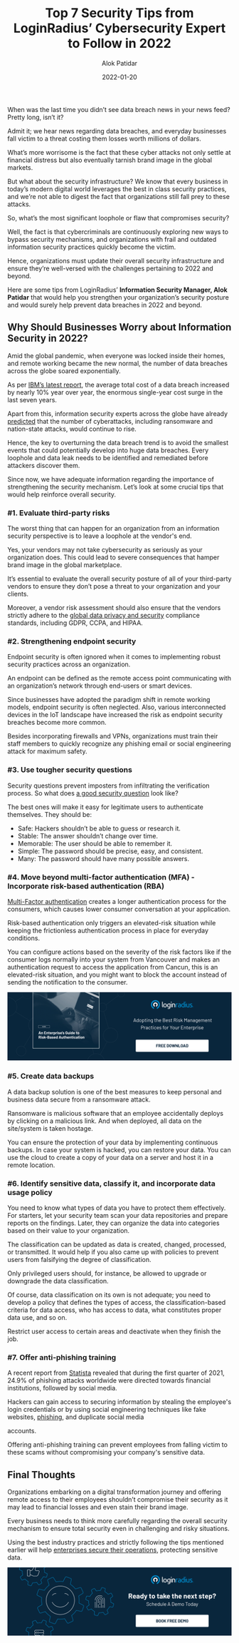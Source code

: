 ﻿---
title: "Top 7 Security Tips from LoginRadius’ Cybersecurity Expert to Follow in 2022"
date: "2022-01-20"
coverImage: "security-exp.jpg"
tags: ["security"]
featured: false 
author: "Alok Patidar"
description: "Alok Patidar, Information Security Manager at LoginRadius, shares his valuable insights for businesses to secure their sensitive information in 2022 and beyond. Read on to ensure the highest level of security across your organization."
metatitle: "7 Tips from LoginRadius’ Security Expert to Follow in 2022"
metadescription: "Cybercrimes will continue to rise in 2022. Here are some thoughtful tips from LoginRadius’ security expert that help safeguard your sensitive information."
---




When was the last time you didn’t see data breach news in your news feed? Pretty long, isn’t it? 

Admit it; we hear news regarding data breaches, and everyday businesses fall victim to a threat costing them losses worth millions of dollars. 

What’s more worrisome is the fact that these cyber attacks not only settle at financial distress but also eventually tarnish brand image in the global markets. 

But what about the security infrastructure? We know that every business in today’s modern digital world leverages the best in class security practices, and we’re not able to digest the fact that organizations still fall prey to these attacks. 

So, what’s the most significant loophole or flaw that compromises security? 

Well, the fact is that cybercriminals are continuously exploring new ways to bypass security mechanisms, and organizations with frail and outdated information security practices quickly become the victim. 

Hence, organizations must update their overall security infrastructure and ensure they’re well-versed with the challenges pertaining to 2022 and beyond. 

Here are some tips from LoginRadius’ **Information Security Manager, Alok Patidar** that would help you strengthen your organization’s security posture and would surely help prevent data breaches in 2022 and beyond. 


## Why Should Businesses Worry about Information Security in 2022? 

Amid the global pandemic, when everyone was locked inside their homes, and remote working became the new normal, the number of data breaches across the globe soared exponentially. 

As per [IBM’s latest report](https://www.ibm.com/security/data-breach), the average total cost of a data breach increased by nearly 10% year over year, the enormous single-year cost surge in the last seven years. 

Apart from this, information security experts across the globe have already [predicted](https://www.securitymagazine.com/articles/96781-top-15-cybersecurity-predictions-for-2022) that the number of cyberattacks, including ransomware and nation-state attacks, would continue to rise. 

Hence, the key to overturning the data breach trend is to avoid the smallest events that could potentially develop into huge data breaches. Every loophole and data leak needs to be identified and remediated before attackers discover them. 

Since now, we have adequate information regarding the importance of strengthening the security mechanism. Let’s look at some crucial tips that would help reinforce overall security. 


### #1. Evaluate third-party risks

The worst thing that can happen for an organization from an information security perspective is to leave a loophole at the vendor's end. 

Yes, your vendors may not take cybersecurity as seriously as your organization does. This could lead to severe consequences that hamper brand image in the global marketplace. 

It’s essential to evaluate the overall security posture of all of your third-party vendors to ensure they don’t pose a threat to your organization and your clients. 

Moreover, a vendor risk assessment should also ensure that the vendors strictly adhere to the [global data privacy and security](https://www.loginradius.com/blog/start-with-identity/consumer-data-privacy-security/) compliance standards, including GDPR, CCPA, and HIPAA. 


### #2. Strengthening endpoint security 

Endpoint security is often ignored when it comes to implementing robust security practices across an organization. 

An endpoint can be defined as the remote access point communicating with an organization’s network through end-users or smart devices. 

Since businesses have adopted the paradigm shift in remote working models, endpoint security is often neglected. Also, various interconnected devices in the IoT landscape have increased the risk as endpoint security breaches become more common. 

Besides incorporating firewalls and VPNs, organizations must train their staff members to quickly recognize any phishing email or social engineering attack for maximum safety. 


### #3. Use tougher security questions

Security questions prevent imposters from infiltrating the verification process. So what does [a good security question](https://www.loginradius.com/blog/start-with-identity/2019/01/best-practices-choosing-good-security-questions/) look like?

The best ones will make it easy for legitimate users to authenticate themselves. They should be:



* Safe: Hackers shouldn’t be able to guess or research it.
* Stable: The answer shouldn’t change over time.
* Memorable: The user should be able to remember it.
* Simple: The password should be precise, easy, and consistent.
* Many: The password should have many possible answers.


### #4. Move beyond multi-factor authentication (MFA) - Incorporate risk-based authentication (RBA)

[Multi-Factor authentication](https://www.loginradius.com/multi-factor-authentication/) creates a longer authentication process for the consumers, which causes lower consumer conversation at your application. 

Risk-based authentication only triggers an elevated-risk situation while keeping the frictionless authentication process in place for everyday conditions.

You can configure actions based on the severity of the risk factors like if the consumer logs normally into your system from Vancouver and makes an authentication request to access the application from Cancun, this is an elevated-risk situation, and you might want to block the account instead of sending the notification to the consumer.

[![risk-auth-gd](risk-auth-gd.png)](https://www.loginradius.com/resource/an-enterprises-guide-to-risk-based-authentication/)


### #5. Create data backups

A data backup solution is one of the best measures to keep personal and business data secure from a ransomware attack. 

Ransomware is malicious software that an employee accidentally deploys by clicking on a malicious link. And when deployed, all data on the site/system is taken hostage.

You can ensure the protection of your data by implementing continuous backups. In case your system is hacked, you can restore your data. You can use the cloud to create a copy of your data on a server and host it in a remote location.


### #6. Identify sensitive data, classify it, and incorporate data usage policy

You need to know what types of data you have to protect them effectively. For starters, let your security team scan your data repositories and prepare reports on the findings. Later, they can organize the data into categories based on their value to your organization.

The classification can be updated as data is created, changed, processed, or transmitted. It would help if you also came up with policies to prevent users from falsifying the degree of classification. 

Only privileged users should, for instance, be allowed to upgrade or downgrade the data classification.

Of course, data classification on its own is not adequate; you need to develop a policy that defines the types of access, the classification-based criteria for data access, who has access to data, what constitutes proper data use, and so on. 

Restrict user access to certain areas and deactivate when they finish the job.


### #7. Offer anti-phishing training

A recent report from [Statista](https://www.statista.com/statistics/266161/websites-most-affected-by-phishing/) revealed that during the first quarter of 2021, 24.9% of phishing attacks worldwide were directed towards financial institutions, followed by social media. 

Hackers can gain access to securing information by stealing the employee's login credentials or by using social engineering techniques like fake websites, [phishing](https://www.loginradius.com/blog/start-with-identity/phishing-for-identity/), and duplicate social media 

accounts.

Offering anti-phishing training can prevent employees from falling victim to these scams without compromising your company's sensitive data.


## Final Thoughts 

Organizations embarking on a digital transformation journey and offering remote access to their employees shouldn’t compromise their security as it may lead to financial losses and even stain their brand image. 

Every business needs to think more carefully regarding the overall security mechanism to ensure total security even in challenging and risky situations. 

Using the best industry practices and strictly following the tips mentioned earlier will help [enterprises secure their operations](https://www.loginradius.com/blog/start-with-identity/risk-management-essentials-enterprise/), protecting sensitive data.
 


[![book-a-demo-loginradius](../../assets/book-a-demo-loginradius.png)](https://www.loginradius.com/book-a-demo/)
